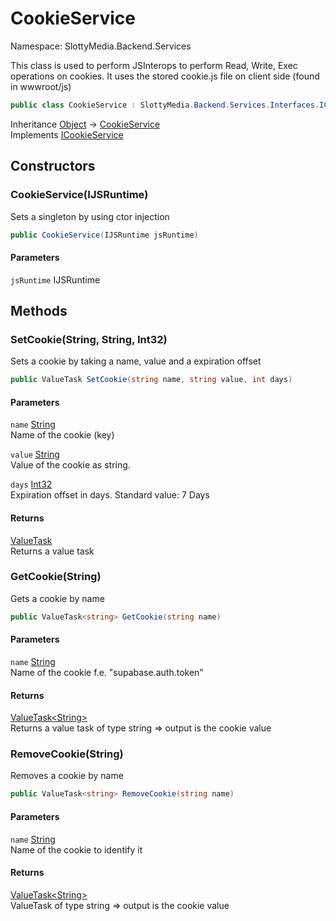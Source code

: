 # CookieService

Namespace: SlottyMedia.Backend.Services

This class is used to perform JSInterops to perform Read, Write, Exec operations on cookies. It uses the stored
 cookie.js file on client side (found in wwwroot/js)

```csharp
public class CookieService : SlottyMedia.Backend.Services.Interfaces.ICookieService
```

Inheritance [Object](https://docs.microsoft.com/en-us/dotnet/api/system.object) → [CookieService](./slottymedia.backend.services.cookieservice.md)<br>
Implements [ICookieService](./slottymedia.backend.services.interfaces.icookieservice.md)

## Constructors

### **CookieService(IJSRuntime)**

Sets a singleton by using ctor injection

```csharp
public CookieService(IJSRuntime jsRuntime)
```

#### Parameters

`jsRuntime` IJSRuntime<br>

## Methods

### **SetCookie(String, String, Int32)**

Sets a cookie by taking a name, value and a expiration offset

```csharp
public ValueTask SetCookie(string name, string value, int days)
```

#### Parameters

`name` [String](https://docs.microsoft.com/en-us/dotnet/api/system.string)<br>
Name of the cookie (key)

`value` [String](https://docs.microsoft.com/en-us/dotnet/api/system.string)<br>
Value of the cookie as string.

`days` [Int32](https://docs.microsoft.com/en-us/dotnet/api/system.int32)<br>
Expiration offset in days.
 Standard value: 7 Days

#### Returns

[ValueTask](https://docs.microsoft.com/en-us/dotnet/api/system.threading.tasks.valuetask)<br>
Returns a value task

### **GetCookie(String)**

Gets a cookie by name

```csharp
public ValueTask<string> GetCookie(string name)
```

#### Parameters

`name` [String](https://docs.microsoft.com/en-us/dotnet/api/system.string)<br>
Name of the cookie f.e. "supabase.auth.token"

#### Returns

[ValueTask&lt;String&gt;](https://docs.microsoft.com/en-us/dotnet/api/system.threading.tasks.valuetask-1)<br>
Returns a value task of type string =&gt; output is the cookie value

### **RemoveCookie(String)**

Removes a cookie by name

```csharp
public ValueTask<string> RemoveCookie(string name)
```

#### Parameters

`name` [String](https://docs.microsoft.com/en-us/dotnet/api/system.string)<br>
Name of the cookie to identify it

#### Returns

[ValueTask&lt;String&gt;](https://docs.microsoft.com/en-us/dotnet/api/system.threading.tasks.valuetask-1)<br>
ValueTask of type string =&gt; output is the cookie value
